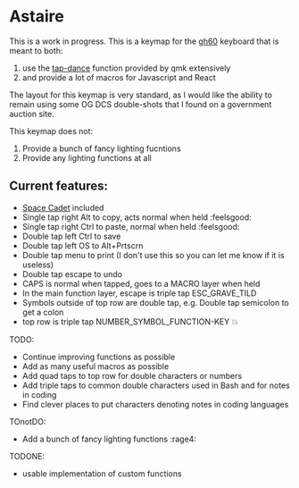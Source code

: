 # Astaire


This is a work in progress.  This is a keymap for the [gh60](http://blog.komar.be/projects/gh60-programmable-keyboard/) keyboard that is meant to both: 
  1. use the [tap-dance](https://docs.qmk.fm/tap_dance.html) function provided by qmk extensively 
  2. and provide a lot of macros for Javascript and React


The layout for this keymap is very standard, as I would like the ability to remain using some OG DCS double-shots that I found on a government auction site.


This keymap does not:
  1. Provide a bunch of fancy lighting fucntions
  2. Provide any lighting functions at all


## Current features:
  - [Space Cadet](https://docs.qmk.fm/space_cadet_shift.html) included
  - Single tap right Alt to copy, acts normal when held :feelsgood:
  - Single tap right Ctrl to paste, normal when held :feelsgood:
  - Double tap left Ctrl to save
  - Double tap left OS to Alt+Prtscrn
  - Double tap menu to print (I don't use this so you can let me know if it is useless)
  - Double tap escape to undo
  - CAPS is normal when tapped, goes to a MACRO layer when held
  - In the main function layer, escape is triple tap ESC_GRAVE_TILD
  - Symbols outside of top row are double tap, e.g. Double tap semicolon to get a colon
  - top row is triple tap NUMBER_SYMBOL_FUNCTION-KEY :boom:


TODO:  
  - Continue improving functions as possible   
  - Add as many useful macros as possible
  - Add quad taps to top row for double characters or numbers
  - Add triple taps to common double characters used in Bash and for notes in coding
  - Find clever places to put characters denoting notes in coding languages


TOnotDO:
  - Add a bunch of fancy lighting functions :rage4:


TODONE:
  - usable implementation of custom functions